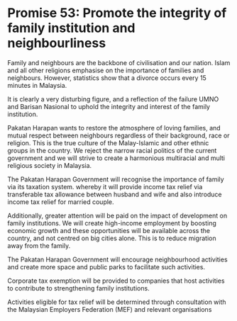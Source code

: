# Promise 53: Promote the integrity of family institution and neighbourliness

Family and neighbours are the backbone of civilisation and our nation. Islam and all other religions emphasise on the importance of families and neighbours. However, statistics show that a divorce occurs every 15 minutes in Malaysia.

It is clearly a very disturbing figure, and a reflection of the failure UMNO and Barisan Nasional to uphold the integrity and interest of the family institution.

Pakatan Harapan wants to restore the atmosphere of loving families, and mutual respect between neighbours regardless of their background, race or religion. This is the true culture of the Malay-Islamic and other ethnic groups in the country. We reject the narrow racial politics of the current government and we will strive to create a harmonious multiracial and multi religious society in Malaysia.

The Pakatan Harapan Government will recognise the importance of family via its taxation system. whereby it will provide income tax relief via transferable tax allowance between husband and wife and also introduce income tax relief for married couple.

Additionally, greater attention will be paid on the impact of development on family institutions. We will create high-income employment by boosting economic growth and these opportunities will be available across the country, and not centred on big cities alone. This is to reduce migration away from the family.

The Pakatan Harapan Government will encourage neighbourhood activities and create more space and public parks to facilitate such activities.

Corporate tax exemption will be provided to companies that host activities to contribute to strengthening family institutions.

Activities eligible for tax relief will be determined through consultation with the Malaysian Employers Federation (MEF) and relevant organisations
